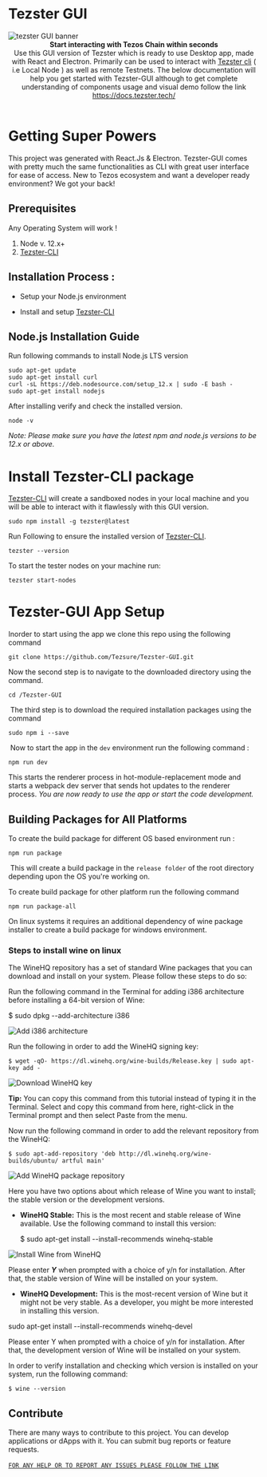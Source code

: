 # Tezster GUI

<img src="https://tezster.s3-ap-southeast-1.amazonaws.com/TEZSTER_GUI/1_jDB5enULQVo2UfeiwD32qA.png" alt="tezster GUI banner" align="center" />
<br />
<div align="center"><strong>Start interacting with Tezos Chain within seconds</strong></div>
<div align="center">Use this GUI version of Tezster which is ready to use Desktop app, made with React and Electron. Primarily can be used to interact with <a href="https://github.com/Tezsure/Tezster-CLI">Tezster cli</a>  ( i.e Local Node ) as well as remote Testnets. The below documentation will help you get started with Tezster-GUI although to get complete understanding of components usage and visual demo follow the link <a href="https://docs.tezster.tech/">https://docs.tezster.tech/</a> 
</div>
<br />

# Getting Super Powers

This project was generated with React.Js & Electron. Tezster-GUI comes with pretty much the same functionalities as CLI with great user interface for ease of access. New to Tezos ecosystem and want a developer ready environment? We got your back!

## Prerequisites

Any Operating System will work !

1.  Node v. 12.x+
2.  [Tezster-CLI](https://github.com/Tezsure/Tezster-CLI)

## Installation Process :

- Setup your Node.js environment

- Install and setup [Tezster-CLI](https://github.com/Tezsure/Tezster-CLI)

## Node.js Installation Guide

Run following commands to install Node.js LTS version

    sudo apt-get update
    sudo apt-get install curl
    curl -sL https://deb.nodesource.com/setup_12.x | sudo -E bash -
    sudo apt-get install nodejs

After installing verify and check the installed version.

    node -v

_Note: Please make sure you have the latest npm and node.js versions to be 12.x or above._

# Install Tezster-CLI package

[Tezster-CLI](https://github.com/Tezsure/Tezster-CLI) will create a sandboxed nodes in your local machine and you will be able to interact with it flawlessly with this GUI version.

    sudo npm install -g tezster@latest

Run Following to ensure the installed version of [Tezster-CLI](https://github.com/Tezsure/Tezster-CLI).

    tezster --version

To start the tester nodes on your machine run:

    tezster start-nodes

# Tezster-GUI App Setup

Inorder to start using the app we clone this repo using the following command

    git clone https://github.com/Tezsure/Tezster-GUI.git

Now the second step is to navigate to the downloaded directory using the command.

    cd /Tezster-GUI

‌
The third step is to download the required installation packages using the command

    sudo npm i --save

‌
Now to start the app in the `dev` environment run the following command :

    npm run dev

This starts the renderer process in hot-module-replacement mode and starts a webpack dev server that sends hot updates to the renderer process.
_You are now ready to use the app or start the code development._

## Building Packages for All Platforms

To create the build package for different OS based environment run :

    npm run package

‌
This will create a build package in the `release folder` of the root directory depending upon the OS you're working on.

To create build package for other platform run the following command

    npm run package-all

On linux systems it requires an additional dependency of wine package installer to create a build package for windows environment.‌

### Steps to install wine on linux

The WineHQ repository has a set of standard Wine packages that you can download and install on your system. Please follow these steps to do so:

Run the following command in the Terminal for adding i386 architecture before installing a 64-bit version of Wine:

\$ sudo dpkg --add-architecture i386

![Add i386 architecture](https://vitux.com/wp-content/uploads/2018/09/word-image-46.png)

Run the following in order to add the WineHQ signing key:

    $ wget -qO- https://dl.winehq.org/wine-builds/Release.key | sudo apt-key add -

![Download WineHQ key](https://vitux.com/wp-content/uploads/2018/09/word-image-47.png)

**Tip:** You can copy this command from this tutorial instead of typing it in the Terminal. Select and copy this command from here, right-click in the Terminal prompt and then select Paste from the menu.

Now run the following command in order to add the relevant repository from the WineHQ:

    $ sudo apt-add-repository 'deb http://dl.winehq.org/wine-builds/ubuntu/ artful main'

![Add WineHQ package repository](https://vitux.com/wp-content/uploads/2018/09/word-image-48.png)

Here you have two options about which release of Wine you want to install; the stable version or the development versions.

- **WineHQ Stable:** This is the most recent and stable release of Wine available. Use the following command to install this version:


    $ sudo apt-get install --install-recommends winehq-stable

![Install Wine from WineHQ](https://vitux.com/wp-content/uploads/2018/09/word-image-49.png)

Please enter _**Y**_ when prompted with a choice of y/n for installation. After that, the stable version of Wine will be installed on your system.

- **WineHQ Development:** This is the most-recent version of Wine but it might not be very stable. As a developer, you might be more interested in installing this version.

sudo apt-get install --install-recommends winehq-devel

Please enter Y when prompted with a choice of y/n for installation. After that, the development version of Wine will be installed on your system.

In order to verify installation and checking which version is installed on your system, run the following command:

    $ wine --version

## Contribute

There are many ways to contribute to this project. You can develop applications or dApps with it. You can submit bug reports or feature requests.

[`FOR ANY HELP OR TO REPORT ANY ISSUES PLEASE FOLLOW THE LINK`](https://github.com/Tezsure/Tezster-GUI/issues)
‌
